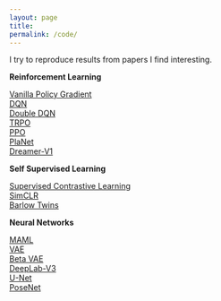 ```yaml
---
layout: page
title: 
permalink: /code/
---
```


I try to reproduce results from papers I find interesting. 


**Reinforcement Learning** 
<br>

[Vanilla Policy Gradient](https://github.com/barlowtwin/Policy-Gradients/tree/main/Policy%20Gradient%20Algorithms/Vanilla%20Policy%20Gradient) <br>
[DQN](https://github.com/barlowtwin/DQN)<br>
[Double DQN](https://github.com/barlowtwin/Double-DQN)<br>
[TRPO](https://github.com/barlowtwin/Policy-Gradients/tree/main/Policy%20Gradient%20Algorithms/TRPO) <br>
[PPO](https://github.com/barlowtwin/Policy-Gradients/tree/main/Policy%20Gradient%20Algorithms/ppo)<br>
[PlaNet](https://github.com/barlowtwin/PlaNet) <br>
[Dreamer-V1](https://github.com/barlowtwin/Dreamer-V1) <br>


**Self Supervised Learning** <br>

[Supervised Contrastive Learning](https://github.com/barlowtwin/Supervised-Contrastive-Learning) <br>
[SimCLR](https://github.com/barlowtwin/SimCLR) <br>
[Barlow Twins](https://github.com/barlowtwin/Barlow-Twins) <br>



**Neural Networks** <br>

[MAML](https://github.com/barlowtwin/Model-Agnostic-Meta-Learning-MAML) <br>
[VAE](https://github.com/barlowtwin/Variational-Auto-Encoders) <br>
[Beta VAE](https://github.com/barlowtwin/beta-VAE) <br>
[DeepLab-V3](https://github.com/barlowtwin/Comma10k-Segmentation-using-DeepLabV3) <br>
[U-Net](https://github.com/barlowtwin/UNet) <br>
[PoseNet](https://github.com/barlowtwin/PoseNet-Implementation-for-Calib-Challenge) <br>

